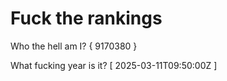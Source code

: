 # Fuck the rankings

Who the hell am I?
{ 9170380 }

What fucking year is it?
[ 2025-03-11T09:50:00Z ]
